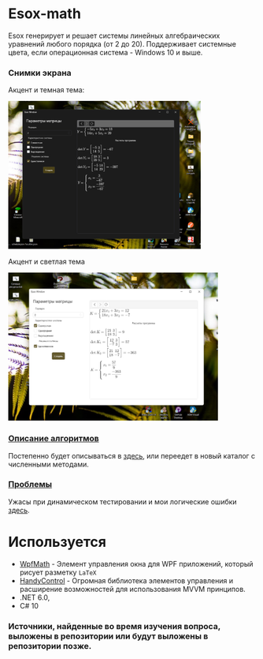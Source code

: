 # Esox-math
Esox генерирует и решает системы линейных алгебраических
уравнений любого порядка (от 2 до 20). Поддерживает
системные цвета, если операционная система - Windows 10 и выше.

### Снимки экрана
Акцент и темная тема:

<img src="Screenshots/kramer dark.png" height="300">

Акцент и светлая тема

<img src="Screenshots/kramer white.png" height="300">

### [Описание алгоритмов](INSIDE.md)
Постепенно будет описываться в [здесь](INSIDE.md), или переедет в новый каталог
с численными методами.

### [Проблемы](PROBLEM.md)
Ужасы при динамическом тестировании и мои логические ошибки
[здесь](PROBLEM.md).

# Используется
 - [WpfMath](https://github.com/nevgeny/wpf-math) - Элемент управления окна для WPF приложений, который рисует разметку `LaTeX`
 - [HandyControl](https://github.com/HandyOrg/HandyControl) - Огромная библиотека элементов управления
 и расширение возможностей для использования MVVM принципов.
 - .NET 6.0,
 - C# 10

### Источники, найденные во время изучения вопроса, выложены в репозитории или будут выложены в репозитории позже. 
